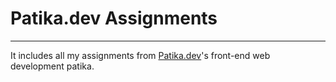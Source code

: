 # Patika.dev Assignments

---

It includes all my assignments from [Patika.dev](https://www.patika.dev/)'s front-end web development patika.

